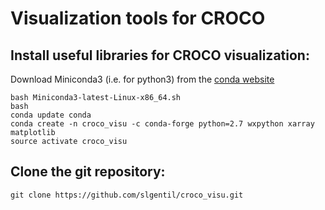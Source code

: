 # Visualization tools for CROCO


## Install useful libraries for CROCO visualization:

Download Miniconda3 (i.e. for python3) from the [conda website](https://conda.io/miniconda.html)

```
bash Miniconda3-latest-Linux-x86_64.sh
bash
conda update conda
conda create -n croco_visu -c conda-forge python=2.7 wxpython xarray matplotlib
source activate croco_visu
```


## Clone the git repository:
```
git clone https://github.com/slgentil/croco_visu.git
```